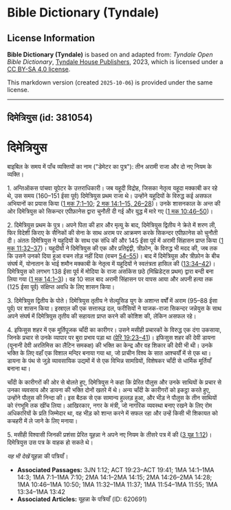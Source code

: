 # Bible Dictionary (Tyndale)

## License Information

**Bible Dictionary (Tyndale)** is based on and adapted from: _Tyndale Open Bible Dictionary_, [Tyndale House Publishers](https://tyndaleopenresources.com/), 2023, which is licensed under a [CC BY-SA 4.0 license](https://creativecommons.org/licenses/by-sa/4.0/legalcode.en).

This markdown version (created `2025-10-06`) is provided under the same license.



--------------------------------

## दिमेत्रियुस (id: 381054)

दिमेत्रियुस
===========

बाइबिल के समय में पाँच व्यक्तियों का नाम ("डेमेटर का पुत्र"): तीन अरामी राजा और दो नए नियम के व्यक्ति।

1\. अन्तिऑकस पांचवा यूपेटर के उत्तराधिकारी। जब यहूदी विद्रोह, जिसका नेतृत्व यहूदा मक्काबी कर रहे थे, उस समय (160–151 ईसा पूर्व) दिमेत्रियुस प्रथम राजा थे। उन्होंने यहूदियों के विरुद्ध कई असफल अभियानों का प्रयास किया ([1 मक 7:1–10](https://ref.ly/1Macc7:1-1Macc7:10); [2 मक 14:1–15, 26–28](https://ref.ly/2Macc14:1-2Macc14:15,2Macc14:26-2Macc14:28))। उनके शासनकाल के अन्त की ओर दिमेत्रियुस को सिकन्दर एपीफ़ानेस द्वारा चुनौती दी गई और युद्ध में मारे गए ([1 मक 10:46–50](https://ref.ly/1Macc10:46-1Macc10:50))।

2\. दिमेत्रियुस प्रथम के पुत्र। अपने पिता की हार और मृत्यु के बाद, दिमेत्रियुस द्वितीय ने क्रेते में शरण ली, फिर विदेशी किराए के सैनिकों की सेना के साथ अराम पर आक्रमण करके सिकन्दर एपीफ़ानेस को चुनौती दी। अंततः दिमेत्रियुस ने यहूदियों के साथ एक संधि की और 145 ईसा पूर्व में अरामी सिंहासन प्राप्त किया ([1 मक 11:32–37](https://ref.ly/1Macc11:32-1Macc11:37))। यहूदीयों ने दिमेत्रियुस की एक और प्रतिद्वंद्वी, त्रीफ़ोन, के विरुद्ध भी मदद की, जब तक कि उसने उनको दिया हुआ वचन तोड़ नहीं दिया (वचन [54–55](https://ref.ly/1Macc11:54-1Macc11:55))। बाद में दिमेत्रियुस और त्रीफ़ोन के बीच संघर्ष में, योनातान के भाई शमौन मक्काबी के नेतृत्व में यहूदियों ने स्वतंत्रता हासिल की ([13:34–42](https://ref.ly/1Macc13:34-1Macc13:42))। दिमेत्रियुस को लगभग 138 ईसा पूर्व में मोदिया के राजा अर्साकेस छठे (मिथ्रिडेट्स प्रथम) द्वारा बन्दी बना लिया गया ([1 मक 14:1–3](https://ref.ly/1Macc14:1-1Macc14:3))। वह 10 साल बाद अरामी सिंहासन पर वापस आया और अपनी हत्या तक (125 ईसा पूर्व) संक्षिप्त अवधि के लिए शासन किया।

3\. दिमेत्रियुस द्वितीय के पोते। दिमेत्रियुस तृतीय ने सेल्यूसिड युग के अशान्त वर्षों में अराम (95–88 ईसा पूर्व) पर शासन किया। इस्राएल की एक सत्तारूढ़ दल, फरीसियों ने याजक\-राजा सिकन्दर जन्नेयुस के साथ अपने संघर्ष में दिमेत्रियुस तृतीय की सहायता प्राप्त करने की कोशिश की, लेकिन असफल रहे।

4\. इफिसुस शहर में एक मूर्तिपूजक चाँदी का कारीगर। उसने मसीही प्रचारकों के विरुद्ध एक दंगा उकसाया, जिनके प्रचार से उनके व्यापार पर बुरा प्रभाव पड़ा था ([प्रेरि 19:23–41](https://ref.ly/Acts19:23-Acts19:41))। इफिसुस शहर की देवी डायना (यूनानी देवी अरतिमिस का लैटिन समकक्ष) की भक्ति का केन्द्र और वह शिकार की देवी भी थी। उनके भक्ति के लिए वहाँ एक विशाल मन्दिर बनाया गया था, जो प्राचीन विश्व के सात आश्चर्यों में से एक था। डायना के पंथ से जुड़े व्यावसायिक उद्यमों में से एक विभिन्न सामग्रियों, विशेषकर चाँदी से धार्मिक मूर्तियाँ बनाना था।

चाँदी के कारीगरों की ओर से बोलते हुए, दिमेत्रियुस ने कहा कि प्रेरित पौलुस और उनके साथियों के प्रचार से उनका व्यवसाय और डायना की भक्ति दोनों खतरे में थे। अन्य चाँदी के कारीगरों को इकट्ठा करते हुए, उन्होंने पौलुस की निन्दा की। इस बैठक से एक सामान्य हुल्लड़ हुआ, और भीड़ ने पौलुस के तीन साथियों को रंगभूमि तक खींच लिया। आखिरकार, नगर के मंत्री, जो नागरिक व्यवस्था बनाए रखने के लिए रोम अधिकारियों के प्रति जिम्मेदार था, वह भीड़ को शान्त करने में सफल रहा और उन्हें किसी भी शिकायत को कचहरी में ले जाने के लिए मनाया।

5\. मसीही विश्वासी जिनकी प्रशंसा प्रेरित यूहन्ना ने अपने नए नियम के तीसरे पत्र में की ([3 यूह 1:12](https://ref.ly/3John1:12))। दिमेत्रियुस उस पत्र के वाहक हो सकते थे।

*यह भी देखें* यूहन्ना की पत्रियाँ।

* **Associated Passages:** 3JN 1:12; ACT 19:23–ACT 19:41; 1MA 14:1–1MA 14:3; 1MA 7:1–1MA 7:10; 2MA 14:1–2MA 14:15; 2MA 14:26–2MA 14:28; 1MA 10:46–1MA 10:50; 1MA 11:32–1MA 11:37; 1MA 11:54–1MA 11:55; 1MA 13:34–1MA 13:42
* **Associated Articles:** यूहन्ना के पत्रियाँ (ID: 620691)

